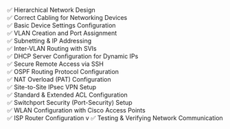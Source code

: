 ✅ Hierarchical Network Design <br>
✅ Correct Cabling for Networking Devices <br>
✅ Basic Device Settings Configuration <br>
✅ VLAN Creation and Port Assignment <br>
✅ Subnetting & IP Addressing <br>
✅ Inter-VLAN Routing with SVIs <br>
✅ DHCP Server Configuration for Dynamic IPs <br>
✅ Secure Remote Access via SSH <br>
✅ OSPF Routing Protocol Configuration <br>
✅ NAT Overload (PAT) Configuration <br>
✅ Site-to-Site IPsec VPN Setup <br>
✅ Standard & Extended ACL Configuration <br>
✅ Switchport Security (Port-Security) Setup <br>
✅ WLAN Configuration with Cisco Access Points <br>
✅ ISP Router Configuration v
✅ Testing & Verifying Network Communication 
